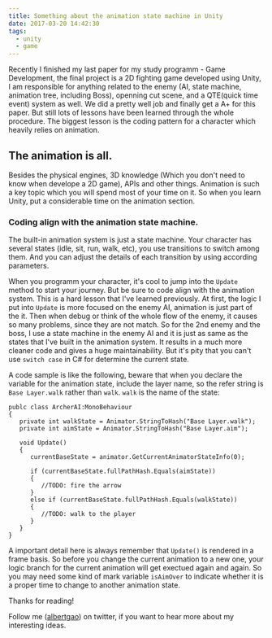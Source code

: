 ```yaml
---
title: Something about the animation state machine in Unity
date: 2017-03-20 14:42:30
tags:
  - unity
  - game
---
```


Recently I finished my last paper for my study programm - Game Development, the final project is a 2D fighting game developed using Unity, I am responsible for anything related to the enemy (AI, state machine, animation tree, including Boss), openning cut scene, and a QTE(quick time event) system as well. We did a pretty well job and finally get a A+ for this paper. But still lots of lessons have been learned through the whole procedure. The biggest lesson is the coding pattern for a character which heavily relies on animation.

<!--more-->

## The animation is all.

Besides the physical engines, 3D knowledge (Which you don't need to know when develope a 2D game), APIs and other things. Animation is such a key topic which you will spend most of your time on it. So when you learn Unity, put a considerable time on the animation section.

### Coding align with the animation state machine.

The built-in animation system is just a state machine. Your character has several states (idle, sit, run, walk, etc), you use transitions to switch among them. And you can adjust the details of each transition by using according parameters.

When you programm your character, it's cool to jump into the `Update` method to start your journey. But be sure to code align with the animation system. This is a hard lesson that I've learned previously. At first, the logic I put into `Update` is more focused on the enemy AI, animation is just part of the it. Then when debug or think of the whole flow of the enemy, it causes so many problems, since they are not match. So for the 2nd enemy and the boss, I use a state machine in the enemy AI and it is just as same as the states that I've built in the animation system. It results in a much more cleaner code and gives a huge maintainability. But it's pity that you can't use `switch case` in C# for determine the current state.

A code sample is like the following, beware that when you declare the variable for the animation state, include the layer name, so the refer string is `Base Layer.walk` rather than `walk`. `walk` is the name of the state:

```Csharp
publc class ArcherAI:MonoBehaviour
{
   private int walkState = Animator.StringToHash("Base Layer.walk");
   private int aimState = Animator.StringToHash("Base Layer.aim");

   void Update()
   {
      currentBaseState = animator.GetCurrentAnimatorStateInfo(0);

      if (currentBaseState.fullPathHash.Equals(aimState))
      {
         //TODO: fire the arrow
      }
      else if (currentBaseState.fullPathHash.Equals(walkState))
      {
         //TODO: walk to the player
      }
   }
}
```

A important detail here is always remember that `Update()` is rendered in a frame basis. So before you change the current animation to a new one, your logic branch for the current animation will get exectued again and again. So you may need some kind of mark variable `isAimOver` to indicate whether it is a proper time to change to another animation state.

Thanks for reading!

Follow me (<a href='https://twitter.com/albertgao' target="_blank" rel="noopener noreferrer">albertgao</a>) on twitter, if you want to hear more about my interesting ideas.
